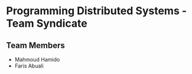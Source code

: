 # Programming Distributed Systems - Team Syndicate

## Team Members

- Mahmoud Hamido
- Faris Abuali
